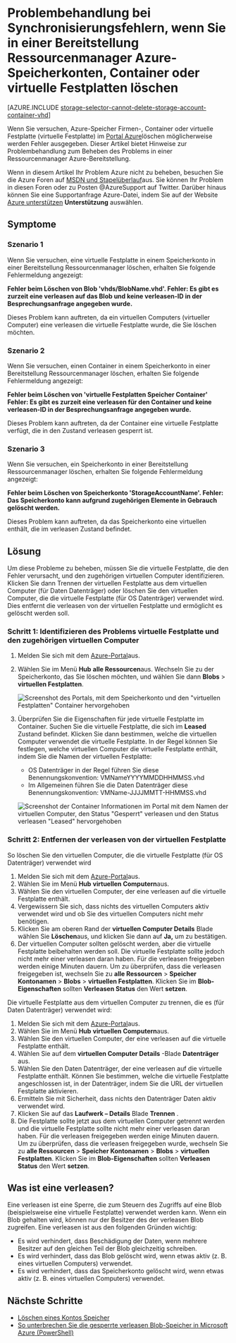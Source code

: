 <properties
    pageTitle="Problembehandlung bei Synchronisierungsfehlern, wenn Sie in einer Bereitstellung Ressourcenmanager Azure-Speicherkonten, Container oder virtuelle Festplatten löschen | Microsoft Azure"
    description="Problembehandlung bei Synchronisierungsfehlern, wenn Sie in einer Bereitstellung Ressourcenmanager Azure-Speicherkonten, Container oder virtuelle Festplatten löschen."
    services="storage"
    documentationCenter=""
    authors="genlin"
    manager="felixwu"
    editor="na"
    tags="storage"/>

<tags
    ms.service="storage"
    ms.workload="na"
    ms.tgt_pltfrm="na"
    ms.devlang="na"
    ms.topic="article"
    ms.date="10/17/2016"
    ms.author="genli"/>

# <a name="troubleshoot-errors-when-you-delete-azure-storage-accounts-containers-or-vhds-in-a-resource-manager-deployment"></a>Problembehandlung bei Synchronisierungsfehlern, wenn Sie in einer Bereitstellung Ressourcenmanager Azure-Speicherkonten, Container oder virtuelle Festplatten löschen

[AZURE.INCLUDE [storage-selector-cannot-delete-storage-account-container-vhd](../../includes/storage-selector-cannot-delete-storage-account-container-vhd.md)]

Wenn Sie versuchen, Azure-Speicher Firmen-, Container oder virtuelle Festplatte (virtuelle Festplatte) im [Portal Azure](https://portal.azure.com)löschen möglicherweise werden Fehler ausgegeben. Dieser Artikel bietet Hinweise zur Problembehandlung zum Beheben des Problems in einer Ressourcenmanager Azure-Bereitstellung.

Wenn in diesem Artikel Ihr Problem Azure nicht zu beheben, besuchen Sie die Azure Foren auf [MSDN und Stapelüberlauf](https://azure.microsoft.com/support/forums/)aus. Sie können Ihr Problem in diesen Foren oder zu Posten @AzureSupport auf Twitter. Darüber hinaus können Sie eine Supportanfrage Azure-Datei, indem Sie auf der Website [Azure unterstützen](https://azure.microsoft.com/support/options/) **Unterstützung** auswählen.

## <a name="symptoms"></a>Symptome

### <a name="scenario-1"></a>Szenario 1

Wenn Sie versuchen, eine virtuelle Festplatte in einem Speicherkonto in einer Bereitstellung Ressourcenmanager löschen, erhalten Sie folgende Fehlermeldung angezeigt:

**Fehler beim Löschen von Blob 'vhds/BlobName.vhd'. Fehler: Es gibt es zurzeit eine verleasen auf das Blob und keine verleasen-ID in der Besprechungsanfrage angegeben wurde.**

Dieses Problem kann auftreten, da ein virtuellen Computers (virtueller Computer) eine verleasen die virtuelle Festplatte wurde, die Sie löschen möchten.

### <a name="scenario-2"></a>Szenario 2

Wenn Sie versuchen, einen Container in einem Speicherkonto in einer Bereitstellung Ressourcenmanager löschen, erhalten Sie folgende Fehlermeldung angezeigt:

**Fehler beim Löschen von 'virtuelle Festplatten Speicher Container' Fehler: Es gibt es zurzeit eine verleasen für den Container und keine verleasen-ID in der Besprechungsanfrage angegeben wurde.**

Dieses Problem kann auftreten, da der Container eine virtuelle Festplatte verfügt, die in den Zustand verleasen gesperrt ist.

### <a name="scenario-3"></a>Szenario 3

Wenn Sie versuchen, ein Speicherkonto in einer Bereitstellung Ressourcenmanager löschen, erhalten Sie folgende Fehlermeldung angezeigt:

**Fehler beim Löschen von Speicherkonto 'StorageAccountName'. Fehler: Das Speicherkonto kann aufgrund zugehörigen Elemente in Gebrauch gelöscht werden.**

Dieses Problem kann auftreten, da das Speicherkonto eine virtuellen enthält, die im verleasen Zustand befindet.

## <a name="solution"></a>Lösung

Um diese Probleme zu beheben, müssen Sie die virtuelle Festplatte, die den Fehler verursacht, und den zugehörigen virtuellen Computer identifizieren. Klicken Sie dann Trennen der virtuellen Festplatte aus dem virtuellen Computer (für Daten Datenträger) oder löschen Sie den virtuellen Computer, die die virtuelle Festplatte (für OS Datenträger) verwendet wird. Dies entfernt die verleasen von der virtuellen Festplatte und ermöglicht es gelöscht werden soll.

### <a name="step-1-identify-the-problem-vhd-and-the-associated-vm"></a>Schritt 1: Identifizieren des Problems virtuelle Festplatte und den zugehörigen virtuellen Computer


1. Melden Sie sich mit dem [Azure-Portal](https://portal.azure.com)aus.
2. Wählen Sie im Menü **Hub** **alle Ressourcen**aus. Wechseln Sie zu der Speicherkonto, das Sie löschen möchten, und wählen Sie dann **Blobs** > **virtuellen Festplatten**.

    ![Screenshot des Portals, mit dem Speicherkonto und den "virtuellen Festplatten" Container hervorgehoben](./media/storage-resource-manager-cannot-delete-storage-account-container-vhd/opencontainer.png)

3. Überprüfen Sie die Eigenschaften für jede virtuelle Festplatte im Container. Suchen Sie die virtuelle Festplatte, die sich im **Leased** Zustand befindet. Klicken Sie dann bestimmen, welche die virtuellen Computer verwendet die virtuelle Festplatte. In der Regel können Sie festlegen, welche virtuellen Computer die virtuelle Festplatte enthält, indem Sie die Namen der virtuellen Festplatte:

    - OS Datenträger in der Regel führen Sie diese Benennungskonvention: VMNameYYYYMMDDHHMMSS.vhd
    - Im Allgemeinen führen Sie die Daten Datenträger diese Benennungskonvention: VMName-JJJJMMTT-HHMMSS.vhd

    ![Screenshot der Container Informationen im Portal mit dem Namen der virtuellen Computer, den Status "Gesperrt" verleasen und den Status verleasen "Leased" hervorgehoben](./media/storage-resource-manager-cannot-delete-storage-account-container-vhd/locatevm.png)

### <a name="step-2-remove-the-lease-from-the-vhd"></a>Schritt 2: Entfernen der verleasen von der virtuellen Festplatte

So löschen Sie den virtuellen Computer, die die virtuelle Festplatte (für OS Datenträger) verwendet wird

1.  Melden Sie sich mit dem [Azure-Portal](https://portal.azure.com)aus.
2.  Wählen Sie im Menü **Hub** **virtuellen Computern**aus.
3.  Wählen Sie den virtuellen Computer, der eine verleasen auf die virtuelle Festplatte enthält.
4.  Vergewissern Sie sich, dass nichts des virtuellen Computers aktiv verwendet wird und ob Sie des virtuellen Computers nicht mehr benötigen.
5.  Klicken Sie am oberen Rand der **virtuellen Computer Details** Blade wählen Sie **Löschen**aus, und klicken Sie dann auf **Ja,** um zu bestätigen.
6.  Der virtuellen Computer sollten gelöscht werden, aber die virtuelle Festplatte beibehalten werden soll. Die virtuelle Festplatte sollte jedoch nicht mehr einer verleasen daran haben. Für die verleasen freigegeben werden einige Minuten dauern. Um zu überprüfen, dass die verleasen freigegeben ist, wechseln Sie zu **alle Ressourcen** > **Speicher Kontonamen** > **Blobs** > **virtuellen Festplatten**. Klicken Sie im **Blob-Eigenschaften** sollten **Verleasen Status** den Wert **setzen**.

Die virtuelle Festplatte aus dem virtuellen Computer zu trennen, die es (für Daten Datenträger) verwendet wird:

1.  Melden Sie sich mit dem [Azure-Portal](https://portal.azure.com)aus.
2.  Wählen Sie im Menü **Hub** **virtuellen Computern**aus.
3.  Wählen Sie den virtuellen Computer, der eine verleasen auf die virtuelle Festplatte enthält.
4.  Wählen Sie auf dem **virtuellen Computer Details** -Blade **Datenträger** aus.
5.  Wählen Sie den Daten Datenträger, der eine verleasen auf die virtuelle Festplatte enthält. Können Sie bestimmen, welche die virtuelle Festplatte angeschlossen ist, in der Datenträger, indem Sie die URL der virtuellen Festplatte aktivieren.
6.  Ermitteln Sie mit Sicherheit, dass nichts den Datenträger Daten aktiv verwendet wird.
7.  Klicken Sie auf das **Laufwerk – Details** Blade **Trennen** .
8.  Die Festplatte sollte jetzt aus dem virtuellen Computer getrennt werden und die virtuelle Festplatte sollte nicht mehr einer verleasen daran haben. Für die verleasen freigegeben werden einige Minuten dauern. Um zu überprüfen, dass die verleasen freigegeben wurde, wechseln Sie zu **alle Ressourcen** > **Speicher Kontonamen** > **Blobs** > **virtuellen Festplatten**. Klicken Sie im **Blob-Eigenschaften** sollten **Verleasen Status** den Wert **setzen**.

## <a name="what-is-a-lease"></a>Was ist eine verleasen?

Eine verleasen ist eine Sperre, die zum Steuern des Zugriffs auf eine Blob (beispielsweise eine virtuelle Festplatte) verwendet werden kann. Wenn ein Blob gehalten wird, können nur der Besitzer des der verleasen Blob zugreifen. Eine verleasen ist aus den folgenden Gründen wichtig:

-   Es wird verhindert, dass Beschädigung der Daten, wenn mehrere Besitzer auf den gleichen Teil der Blob gleichzeitig schreiben.
-   Es wird verhindert, dass das Blob gelöscht wird, wenn etwas aktiv (z. B. eines virtuellen Computers) verwendet.
-   Es wird verhindert, dass das Speicherkonto gelöscht wird, wenn etwas aktiv (z. B. eines virtuellen Computers) verwendet.



## <a name="next-steps"></a>Nächste Schritte

- [Löschen eines Kontos Speicher](storage-create-storage-account.md#delete-a-storage-account)
- [So unterbrechen Sie die gesperrte verleasen Blob-Speicher in Microsoft Azure (PowerShell)](https://gallery.technet.microsoft.com/scriptcenter/How-to-break-the-locked-c2cd6492)
